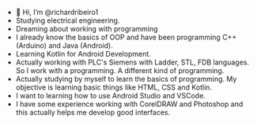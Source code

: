 - 👋 Hi, I’m @richardribeiro1
- Studying electrical engineering.
- Dreaming about working with programming 
- I already know the basics of OOP and have been programming C++ (Arduino) and Java (Android).
- Learning Kotlin for Android Development.
- Actually working with PLC's Siemens with Ladder, STL, FDB languages. So I work with a programming. A different kind of programming.
- Actually studying by myself to learn the basics of programming. My objective is learning basic things like HTML, CSS and Kotlin.
- I want to learning how to use Android Studio and VSCode. 
- I have some experience working with CorelDRAW and Photoshop and this actually helps me develop good interfaces.
